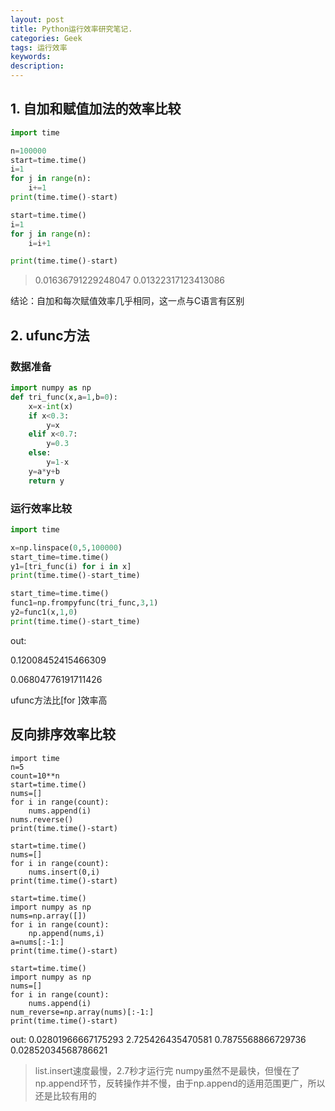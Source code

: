 ```yaml
---
layout: post
title: Python运行效率研究笔记.
categories: Geek
tags: 运行效率
keywords:
description:
---
```




## 1. 自加和赋值加法的效率比较

```python
import time

n=100000
start=time.time()
i=1
for j in range(n):
    i+=1
print(time.time()-start)

start=time.time()
i=1
for j in range(n):
    i=i+1

print(time.time()-start)
```


>0.01636791229248047
0.01322317123413086

结论：自加和每次赋值效率几乎相同，这一点与C语言有区别

## 2. ufunc方法

### 数据准备

```python
import numpy as np
def tri_func(x,a=1,b=0):
    x=x-int(x)
    if x<0.3:
        y=x
    elif x<0.7:
        y=0.3
    else:
        y=1-x
    y=a*y+b
    return y
```

### 运行效率比较

```python
import time

x=np.linspace(0,5,100000)
start_time=time.time()
y1=[tri_func(i) for i in x]
print(time.time()-start_time)

start_time=time.time()
func1=np.frompyfunc(tri_func,3,1)
y2=func1(x,1,0)
print(time.time()-start_time)
```

out:

0.12008452415466309

0.06804776191711426

ufunc方法比[for ]效率高


## 反向排序效率比较

```
import time
n=5
count=10**n
start=time.time()
nums=[]
for i in range(count):
    nums.append(i)
nums.reverse()
print(time.time()-start)

start=time.time()
nums=[]
for i in range(count):
    nums.insert(0,i)
print(time.time()-start)

start=time.time()
import numpy as np
nums=np.array([])
for i in range(count):
    np.append(nums,i)
a=nums[:-1:]
print(time.time()-start)

start=time.time()
import numpy as np
nums=[]
for i in range(count):
    nums.append(i)
num_reverse=np.array(nums)[:-1:]
print(time.time()-start)
```

out:
0.02801966667175293
2.725426435470581
0.7875568866729736
0.02852034568786621

>list.insert速度最慢，2.7秒才运行完
>numpy虽然不是最快，但慢在了np.append环节，反转操作并不慢，由于np.append的适用范围更广，所以还是比较有用的
